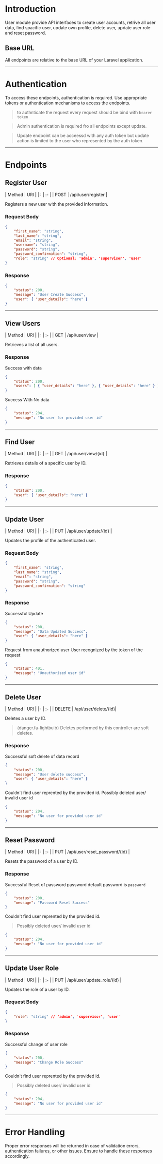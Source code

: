 # Introduction

User module provide API interfaces to create user accounts, retrive all user data, find spacific user, update own profile, delete user, update user role and reset password.

## Base URL

All endpoints are relative to the base URL of your Laravel application.

---

# Authentication

To access these endpoints, authentication is required. Use appropriate tokens or authentication mechanisms to access the endpoints.

> to authnticate the request every request should be bind with  `bearer token`

> Admin authentication is required fro all endpoints except update.

> Update endpoint can be acceessd with any auth token but update action is limited to the user who represented by the auth token.

---

# Endpoints

## Register User

| Method | URI |
| : |   :-   |
| POST | /api/user/register |

Registers a new user with the provided information.

### Request Body

```json
{
    "first_name": "string",
    "last_name": "string",
    "email": "string",
    "username": "string",
    "password": "string",
    "password_confirmation": "string",
    "role": "string" // Optional: 'admin', 'supervisor', 'user'
}
```

### Response
```json
{
    "status": 200,
    "message": "User Create Success",
    "user": { "user_details": "here" }
}
```

---

## View Users

| Method | URI |
| : |   :-   |
| GET | /api/user/view |

Retrieves a list of all users.

### Response
Success with data
```json
{
    "status": 200,
    "users": [ { "user_details": "here" }, { "user_details": "here" } ]
}
```

Success With No data
```json
{
    "status": 204,
    "message": "No user for provided user id"
}
```

---

## Find User

| Method | URI |
| : |   :-   |
| GET | /api/user/view/{id} |

Retrieves details of a specific user by ID.

### Response

```json
{
    "status": 200,
    "user": { "user_details": "here" }
}
```

---

## Update User

| Method | URI |
| : |   :-   |
| PUT | /api/user/update/{id} |

Updates the profile of the authenticated user.

### Request Body
```json
{
    "first_name": "string",
    "last_name": "string",
    "email": "string",
    "password": "string",
    "password_confirmation": "string"
}
```

### Response
Successful Update
```json
{
    "status": 200,
    "message": "Data Updated Success",
    "user": { "user_details": "here" }
}
```

Request from anauthorized user
User recognized by the token of the request
```json
{
    "status": 401,
    "message": "Unauthorized user id"
}
```

---

## Delete User

| Method | URI |
| : |   :-   |
| DELETE | /api/user/delete/{id}|

Deletes a user by ID.

> {danger.fa-lightbulb} Deletes performed by this controller are soft deletes.

### Response
Successful soft delete of data record
```json
{
    "status": 200,
    "message": "User delete success",
    "user": { "user_details": "here" }
}
```

Couldn't find user reprented by the provided id.
Possibly deleted user/ invalid user id
```json
{
    "status": 204,
    "message": "No user for provided user id"
}
```
---

## Reset Password

| Method | URI |
| : |   :-   |
| PUT | /api/user/reset_password/{id} |

Resets the password of a user by ID.

### Response
Successful Reset of password password default password is `password`
```json
{
    "status": 200,
    "message": "Password Reset Success"
}
```

Couldn't find user reprented by the provided id.
> Possibly deleted user/ invalid user id
```json
{
    "status": 204,
    "message": "No user for provided user id"
}
```

---

## Update User Role

| Method | URI |
| : |   :-   |
| PUT | /api/user/update_role/{id} |

Updates the role of a user by ID.

### Request Body
```json
{
    "role": "string" // 'admin', 'supervisor', 'user'
}
```

### Response
Successful change of user role
```json
{
    "status": 200,
    "message": "Change Role Success"
}
```

Couldn't find user reprented by the provided id.
> Possibly deleted user/ invalid user id
```json
{
    "status": 204,
    "message": "No user for provided user id"
}
```

---

# Error Handling
Proper error responses will be returned in case of validation errors, authentication failures, or other issues. Ensure to handle these responses accordingly.
